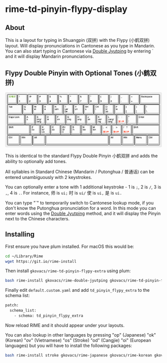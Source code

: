 # rime-td-pinyin-flypy-display

## About

This is a layout for typing in Shuangpin (双拼) with the Flypy (小鹤双拼) layout. Will display pronunciations in Cantonese as you type in Mandarin. You can also start typing in Cantonese via [Double Jyutping](https://github.com/gkovacs/rime-double-jyutping-extra/blob/master/README.md) by entering \` and it will display Mandarin pronunciations.

## Flypy Double Pinyin with Optional Tones (小鹤双拼)

![](images/double-flypy.png)

This is identical to the standard Flypy Double Pinyin 小鹤双拼 and adds the ability to optionally add tones.

All syllables in Standard Chinese (Mandarin / Putonghua / 普通话) can be entered unambiguously with 2 keystrokes.

You can optionally enter a tone with 1 additional keystroke - 1 is `;`, 2 is `/`, 3 is `,`, 4 is `.`. For instance, 师 is `ui;` 时 is `ui/` 使 is `ui,` 是 is `ui.`

You can type "\`" to temporarily switch to Cantonese lookup mode, if you don't know the Putonghua pronunciation for a word. In this mode you can enter words using the [Double Jyutping](https://github.com/gkovacs/rime-double-jyutping-extra/blob/master/README.md) method, and it will display the Pinyin next to the Chinese characters.

## Installing

First ensure you have plum installed. For macOS this would be:

```bash
cd ~/Library/Rime
wget https://git.io/rime-install
```

Then install `gkovacs/rime-td-pinyin-flypy-extra` using plum:

```bash
bash rime-install gkovacs/rime-double-jyutping gkovacs/rime-td-pinyin-flypy gkovacs/rime-double-jyutping-display gkovacs/rime-td-pinyin-flypy-display gkovacs/rime-td-pinyin-flypy-extra
```

Finally edit `default.custom.yaml` and add `td_pinyin_flypy_extra` to the schema list:

```bash
patch:
  schema_list:
    - schema: td_pinyin_flypy_extra
```

Now reload RIME and it should appear under your layouts.

You can also lookup in other languages by pressing "op" (Japanese) "ok" (Korean) "ov" (Vietnamese) "os" (Stroke) "od" (Cangjie) "oi" (European languages) but you will have to install the following packages:

```bash
bash rime-install stroke gkovacs/rime-japanese gkovacs/rime-korean gkovacs/rime-vietnamese gkovacs/rime-cangjie-tradsimp gkovacs/rime-international
```

